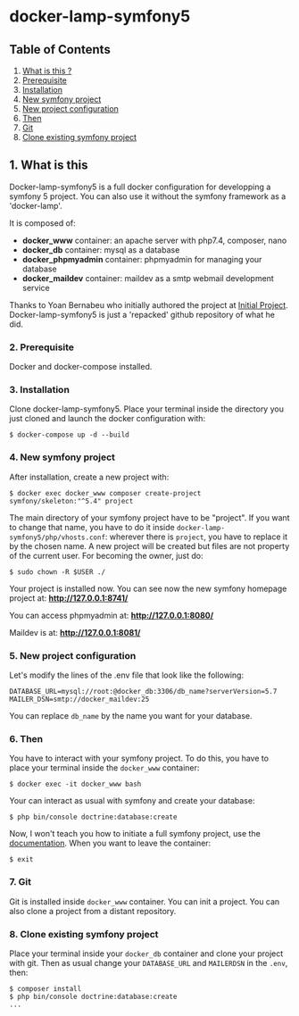 # docker-lamp-symfony5

## Table of Contents
1. [What is this ?](#1-what-is-this)
2. [Prerequisite](#2-prerequisites)
3. [Installation](#3-installation)
4. [New symfony project](#4-new-symfony-project)
5. [New project configuration](#5-new-project-configuration)
6. [Then](#6-then)
7. [Git](#7-git)
8. [Clone existing symfony project](#8-clone-existing-symfony-project)


## 1. What is this

Docker-lamp-symfony5 is a full docker configuration for developping a symfony 5 project. You can also use it without the symfony framework as a 'docker-lamp'.

It is composed of:
- **docker_www** container: an apache server with php7.4, composer, nano 
- **docker_db** container: mysql as a database                          
- **docker_phpmyadmin** container: phpmyadmin for managing your database        
- **docker_maildev** container: maildev as a smtp webmail development service

Thanks to Yoan Bernabeu who initially authored the project at [Initial Project](https://gitlab.com/yoandev.co/environnement-de-developpement-symfony-5-avec-docker-et-docker-compose/). Docker-lamp-symfony5 is just a 'repacked' github repository of what he did.



### 2. Prerequisite

Docker and docker-compose installed.



### 3. Installation

Clone docker-lamp-symfony5.
Place your terminal inside the directory you just cloned and launch the docker configuration with:
```
$ docker-compose up -d --build
```


### 4. New symfony project

After installation, create a new project with:
```
$ docker exec docker_www composer create-project symfony/skeleton:"^5.4" project
```
The main directory of your symfony project have to be "project". If you want to change that name, you have to do it inside `docker-lamp-symfony5/php/vhosts.conf`: wherever there is `project`, you have to replace it by the chosen name.
A new project will be created but files are not property of the current user. For becoming the owner, just do:
```
$ sudo chown -R $USER ./
```

Your project is installed now. You can see now the new symfony homepage project at:
**http://127.0.0.1:8741/**

You can access phpmyadmin at:
**http://127.0.0.1:8080/**

Maildev is at:
**http://127.0.0.1:8081/**



### 5. New project configuration

Let's modify the lines of the .env file that look like the following:
```
DATABASE_URL=mysql://root:@docker_db:3306/db_name?serverVersion=5.7
MAILER_DSN=smtp://docker_maildev:25
```
You can replace `db_name` by the name you want for your database.



### 6. Then

You have to interact with your symfony project. To do this, you have to place your terminal inside the `docker_www` container:
```
$ docker exec -it docker_www bash
```
Your can interact as usual with symfony and create your database:
```
$ php bin/console doctrine:database:create
```
Now, I won't teach you how to initiate a full symfony project, use the [documentation](https://symfony.com/).
When you want to leave the container:
```
$ exit
```



### 7. Git

Git is installed inside `docker_www` container. You can init a project. You can also clone a project from a distant repository.



### 8. Clone existing symfony project

Place your terminal inside your `docker_db` container and clone your project with git. Then as usual change your `DATABASE_URL` and `MAILERDSN` in the `.env`, then:
```
$ composer install
$ php bin/console doctrine:database:create
...
```